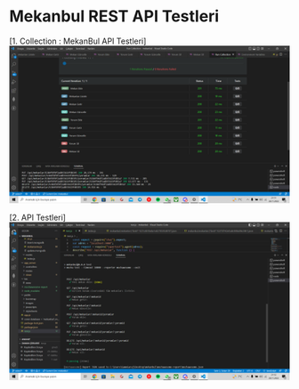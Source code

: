 # Mekanbul REST API Testleri

[1. Collection : MekanBul API Testleri]
![1. Collection : MekanBul API Testleri](./resimler/CollectionApiTest.png)

[2. API Testleri]
![2. API Testleri](./resimler/ApiTest.png)